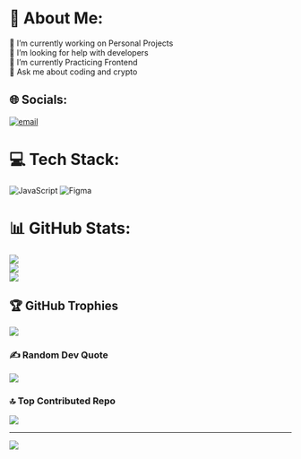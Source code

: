 # 💫 About Me:
🔭 I’m currently working on Personal Projects<br>🤝 I’m looking for help with developers<br>🌱 I’m currently Practicing Frontend<br>💬 Ask me about coding and crypto<br>


## 🌐 Socials:
[![email](https://img.shields.io/badge/Email-D14836?logo=gmail&logoColor=white)](mailto:abdulmunam791@gmail.com) 

# 💻 Tech Stack:
![JavaScript](https://img.shields.io/badge/javascript-%23323330.svg?style=for-the-badge&logo=javascript&logoColor=%23F7DF1E) ![Figma](https://img.shields.io/badge/figma-%23F24E1E.svg?style=for-the-badge&logo=figma&logoColor=white)
# 📊 GitHub Stats:
![](https://github-readme-stats.vercel.app/api?username=munam-coder&theme=tokyonight&hide_border=false&include_all_commits=true&count_private=false)<br/>
![](https://nirzak-streak-stats.vercel.app/?user=munam-coder&theme=tokyonight&hide_border=false)<br/>
![](https://github-readme-stats.vercel.app/api/top-langs/?username=munam-coder&theme=tokyonight&hide_border=false&include_all_commits=true&count_private=false&layout=compact)

## 🏆 GitHub Trophies
![](https://github-profile-trophy.vercel.app/?username=munam-coder&theme=default&no-frame=false&no-bg=true&margin-w=4)

### ✍️ Random Dev Quote
![](https://quotes-github-readme.vercel.app/api?type=horizontal&theme=radical)

### 🔝 Top Contributed Repo
![](https://github-contributor-stats.vercel.app/api?username=munam-coder&limit=5&theme=dark&combine_all_yearly_contributions=true)

---
[![](https://visitcount.itsvg.in/api?id=munam-coder&icon=0&color=0)](https://visitcount.itsvg.in)

<!-- Proudly created with GPRM ( https://gprm.itsvg.in ) -->
